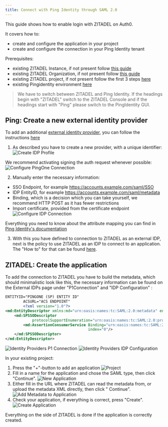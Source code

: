 ```yaml
---
title: Connect with Ping Identity through SAML 2.0
---
```


This guide shows how to enable login with ZITADEL on Auth0.

It covers how to:

- create and configure the application in your project
- create and configure the connection in your Ping Identity tenant

Prerequisites:

- existing ZITADEL Instance, if not present follow
  [this guide](../../guides/start/quickstart)
- existing ZITADEL Organization, if not present follow
  [this guide](../../guides/manage/console/organizations)
- existing ZITADEL project, if not present follow the first 3 steps
  [here](../../guides/manage/console/projects)
- existing Pingidentity environment
  [here](https://docs.pingidentity.com/bundle/pingone/page/wqe1564020490538.html)

> We have to switch between ZITADEL and Ping Identity. If the headings begin
> with "ZITADEL" switch to the ZITADEL Console and if the headings start with
> "Ping" please switch to the PingIdentity GUI.

## **Ping**: Create a new external identity provider

To add an additional
[external identity provider](https://docs.pingidentity.com/bundle/pingone/page/jvz1567784210191.html),
you can follow the instructions
[here](https://docs.pingidentity.com/bundle/pingone/page/ovy1567784211297.html)

1. As described you have to create a new provider, with a unique identifier:
   ![Create IDP Profile](/img/saml/pingidentity/create_idp_profile.png)

We recommend activating signing the auth request whenever possible:
![Configure PingOne Connection](/img/saml/pingidentity/conf_connection.png)

2. Manually enter the necessary information:

- SSO Endpoint, for example https://accounts.example.com/saml/SSO
- IDP EntityID, for example https://accounts.example.com/saml/metadata
- Binding, which is a decision which you can take yourself, we recommend HTTP
  POST as it has fewer restrictions
- Import certificate, provided from the certificate endpoint
  ![Configure IDP Connection](/img/saml/pingidentity/conf_idp_connection.png)

Everything you need to know about the attribute mapping you can find in
[Ping Identity's documentation](https://docs.pingidentity.com/bundle/pingone/page/pwv1567784207915.html)

3. With this you have defined to connection to ZITADEL as an external IDP, next
   is the policy to use ZITADEL as an IDP to connect to an application. The "How
   to" for that can be found
   [here](https://docs.pingidentity.com/bundle/pingone/page/zqd1616600404402.html).

## **ZITADEL**: Create the application

To add the connection to ZITADEL you have to build the metadata, which should
minimalistic look like this, the necessary information can be found on the
External IDPs page under "P1Connection" and "IDP Configuration" :

```xml
ENTITYID="PINGONE (SP) ENTITY ID"
        ACSURL="ACS ENDPOINT"
        <?xml version="1.0"?>
<md:EntityDescriptor xmlns:md="urn:oasis:names:tc:SAML:2.0:metadata" entityID="${ENTITYID}">
    <md:SPSSODescriptor
            protocolSupportEnumeration="urn:oasis:names:tc:SAML:2.0:protocol urn:oasis:names:tc:SAML:1.1:protocol">
        <md:AssertionConsumerService Binding="urn:oasis:names:tc:SAML:2.0:bindings:HTTP-POST" Location="${ACSURL}"
                                     index="0"/>
    </md:SPSSODescriptor>
</md:EntityDescriptor>
```

![Identity Providers P1 Connection](/img/saml/pingidentity/idp_p1_connection.png)
![Identity Providers IDP Configuration](/img/saml/pingidentity/idp_idp_configuration.png)

In your existing project:

1. Press the "+"-button to add an application
   ![Project](/img/saml/zitadel/project.png)
2. Fill in a name for the application and chose the SAML type, then click
   "Continue". ![New Application](/img/saml/zitadel/application_saml.png)
3. Either fill in the URL where ZITADEL can read the metadata from, or upload
   the metadata XML directly, then click " Continue".
   ![Add Metadata to Application](/img/saml/zitadel/application_saml_metadata.png)
4. Check your application, if everything is correct, press "Create".
   ![Create Application](/img/saml/zitadel/application_saml_create.png)

Everything on the side of ZITADEL is done if the application is correctly
created.
